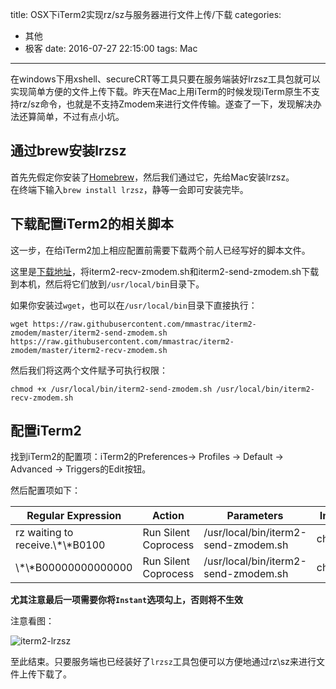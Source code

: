 title: OSX下iTerm2实现rz/sz与服务器进行文件上传/下载 
categories: 
  - 其他
  - 极客
date: 2016-07-27 22:15:00
tags: Mac
---

在windows下用xshell、secureCRT等工具只要在服务端装好lrzsz工具包就可以实现简单方便的文件上传下载。昨天在Mac上用iTerm的时候发现iTerm原生不支持rz/sz命令，也就是不支持Zmodem来进行文件传输。遂查了一下，发现解决办法还算简单，不过有点小坑。

<!--more-->

## 通过brew安装lrzsz

首先先假定你安装了[Homebrew](http://brew.sh/)，然后我们通过它，先给Mac安装lrzsz。  
在终端下输入`brew install lrzsz`，静等一会即可安装完毕。

## 下载配置iTerm2的相关脚本

这一步，在给iTerm2加上相应配置前需要下载两个前人已经写好的脚本文件。

这里是[下载地址](https://github.com/mmastrac/iterm2-zmodem)，将iterm2-recv-zmodem.sh和iterm2-send-zmodem.sh下载到本机，然后将它们放到`/usr/local/bin`目录下。

如果你安装过`wget`，也可以在`/usr/local/bin`目录下直接执行：

`wget https://raw.githubusercontent.com/mmastrac/iterm2-zmodem/master/iterm2-send-zmodem.sh https://raw.githubusercontent.com/mmastrac/iterm2-zmodem/master/iterm2-recv-zmodem.sh`

然后我们将这两个文件赋予可执行权限：

`chmod +x /usr/local/bin/iterm2-send-zmodem.sh /usr/local/bin/iterm2-recv-zmodem.sh`

## 配置iTerm2

找到iTerm2的配置项：iTerm2的Preferences-> Profiles -> Default -> Advanced -> Triggers的Edit按钮。

然后配置项如下：

|Regular Expression|Action|Parameters|Instant|
|---|---|---|---|
|rz waiting to receive.\\\*\\\*B0100|Run Silent Coprocess|/usr/local/bin/iterm2-send-zmodem.sh|checked|
|\\\*\\\*B00000000000000|Run Silent Coprocess|/usr/local/bin/iterm2-send-zmodem.sh|checked|

**尤其注意最后一项需要你将`Instant`选项勾上，否则将不生效**

注意看图：

![iterm2-lrzsz](http://7xog0l.com1.z0.glb.clouddn.com/iterm2-lrzsz.png)

至此结束。只要服务端也已经装好了`lrzsz`工具包便可以方便地通过rz\sz来进行文件上传下载了。